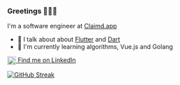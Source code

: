 ### Greetings 🧙🏻‍♂️

I'm a software engineer at [Claimd.app](https://claimd.app)

- 🎯 I talk about about [Flutter](https://flutter.dev) and [Dart](https://dart.dev)
- 🥽 I'm currently learning algorithms, Vue.js and Golang

 
<a href="http://linkedin.com/in/milan-ciganovic" target="blank"><img align="center" src="https://github.com/mishmanners/MishManners/blob/master/socials/transparent-Linkedin-logo-icon.png" alt="" height="20" /> Find me on LinkedIn </a>


[![GitHub Streak](https://streak-stats.demolab.com?user=milan-ciganovic&theme=github-dark-blue&exclude_days=Sun%2CSat)](https://git.io/streak-stats)
